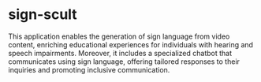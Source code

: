 # sign-scult
This application enables the generation of sign language from video content, enriching educational experiences for individuals with hearing and speech impairments. Moreover, it includes a specialized chatbot that communicates using sign language, offering tailored responses to their inquiries and promoting inclusive communication.
